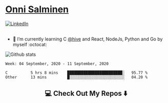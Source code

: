 <h1> <a href="https://osalmine.github.io/cv/">Onni Salminen</a></h1>
<a href="https://www.linkedin.com/in/onni-salminen/" target="_blank"><img src="https://img.shields.io/badge/LinkedIn-%230077B5.svg?&style=flat-square&logo=linkedin&logoColor=white" alt="LinkedIn"></a>
<br />
<br />

- 🌱 I’m currently learning C <a href="https://www.hive.fi/en/">@hive</a> and React, NodeJs, Python and Go by myself :octocat:

![Github stats](https://github-readme-stats.vercel.app/api?username=osalmine&count_private=true&show_icons=true&theme=graywhite&hide=issues,stars)

<!--START_SECTION:waka-->
```text
Week: 04 September, 2020 - 11 September, 2020

C          5 hrs 8 mins    ████████████████████████░   95.77 % 
Other      13 mins         █░░░░░░░░░░░░░░░░░░░░░░░░   04.20 % 
```
<!--END_SECTION:waka-->

<h2  align="center">💻 Check Out My Repos ⬇️ </h2>

